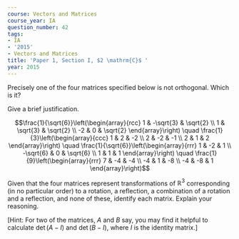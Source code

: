 ```yaml
---
course: Vectors and Matrices
course_year: IA
question_number: 42
tags:
- IA
- '2015'
- Vectors and Matrices
title: 'Paper 1, Section I, $2 \mathrm{C}$ '
year: 2015
---
```




Precisely one of the four matrices specified below is not orthogonal. Which is it?

Give a brief justification.

$$\frac{1}{\sqrt{6}}\left(\begin{array}{rcc}
1 & -\sqrt{3} & \sqrt{2} \\
1 & \sqrt{3} & \sqrt{2} \\
-2 & 0 & \sqrt{2}
\end{array}\right) \quad \frac{1}{3}\left(\begin{array}{ccc}
1 & 2 & -2 \\
2 & -2 & -1 \\
2 & 1 & 2
\end{array}\right) \quad \frac{1}{\sqrt{6}}\left(\begin{array}{rrr}
1 & -2 & 1 \\
-\sqrt{6} & 0 & \sqrt{6} \\
1 & 1 & 1
\end{array}\right) \quad \frac{1}{9}\left(\begin{array}{rrr}
7 & -4 & -4 \\
-4 & 1 & -8 \\
-4 & -8 & 1
\end{array}\right)$$

Given that the four matrices represent transformations of $\mathbb{R}^{3}$ corresponding (in no particular order) to a rotation, a reflection, a combination of a rotation and a reflection, and none of these, identify each matrix. Explain your reasoning.

[Hint: For two of the matrices, $A$ and $B$ say, you may find it helpful to calculate $\operatorname{det}(A-I)$ and $\operatorname{det}(B-I)$, where $I$ is the identity matrix.]